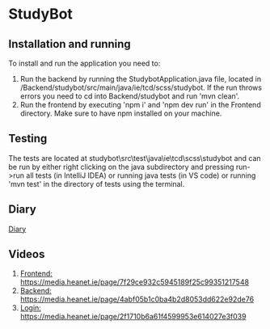 # StudyBot

## Installation and running
To install and run the application you need to:
1. Run the backend by running the StudybotApplication.java file, located in /Backend/studybot/src/main/java/ie/tcd/scss/studybot. If the run throws errors you need to cd into Backend/studybot and run 'mvn clean'.
2. Run the frontend by executing 'npm i' and 'npm dev run' in the Frontend directory. Make sure to have npm installed on your machine.

## Testing
The tests are located at studybot\src\test\java\ie\tcd\scss\studybot and can be run by either right clicking on the java subdirectory and pressing run->run all tests (in IntelliJ IDEA) or running java tests (in VS code) or running 'mvn test' in the directory of tests using the terminal.

## Diary
[Diary](https://drive.google.com/file/d/1fed1bYikn0Zr-2zK1kcl4eiTY2WRj2wG/view?usp=sharing)

## Videos
1. [Frontend:](https://media.heanet.ie/page/7f29ce932c5945189f25c99351217548) https://media.heanet.ie/page/7f29ce932c5945189f25c99351217548
2. [Backend:](https://media.heanet.ie/page/4abf05b1c0ba4b2d8053dd622e92de76) https://media.heanet.ie/page/4abf05b1c0ba4b2d8053dd622e92de76
3. [Login: ](https://media.heanet.ie/page/2f1710b6a61f4599953e614027e3f039) https://media.heanet.ie/page/2f1710b6a61f4599953e614027e3f039
